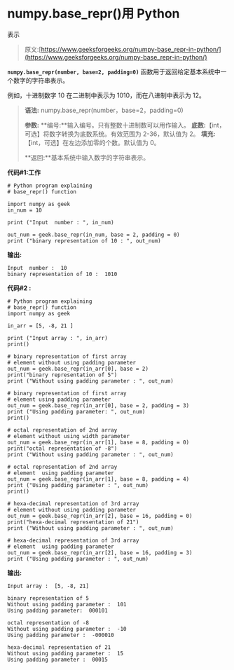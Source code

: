 # numpy.base_repr()用 Python

表示

> 原文:[https://www.geeksforgeeks.org/numpy-base_repr-in-python/](https://www.geeksforgeeks.org/numpy-base_repr-in-python/)

**`numpy.base_repr(number, base=2, padding=0)`** 函数用于返回给定基本系统中一个数字的字符串表示。

例如，十进制数字 10 在二进制中表示为 1010，而在八进制中表示为 12。

> **语法:** numpy.base_repr(number，base=2，padding=0)
> 
> **参数:**
> **编号:**输入编号。只有整数十进制数可以用作输入。
> **底数:**【int，可选】将数字转换为底数系统。有效范围为 2-36，默认值为 2。
> **填充:**【int，可选】在左边添加零的个数。默认值为 0。
> 
> **返回:**基本系统中输入数字的字符串表示。

**代码#1:工作**

```
# Python program explaining
# base_repr() function

import numpy as geek
in_num = 10

print ("Input  number : ", in_num)

out_num = geek.base_repr(in_num, base = 2, padding = 0) 
print ("binary representation of 10 : ", out_num) 
```

**输出:**

```
Input  number :  10
binary representation of 10 :  1010

```

**代码#2 :**

```
# Python program explaining
# base_repr() function
import numpy as geek

in_arr = [5, -8, 21 ]

print ("Input array : ", in_arr) 
print()

# binary representation of first array  
# element without using padding parameter
out_num = geek.base_repr(in_arr[0], base = 2)
print("binary representation of 5")
print ("Without using padding parameter : ", out_num) 

# binary representation of first array
# element using padding parameter
out_num = geek.base_repr(in_arr[0], base = 2, padding = 3)
print ("Using padding parameter: ", out_num)
print()

# octal representation of 2nd array
# element without using width parameter
out_num = geek.base_repr(in_arr[1], base = 8, padding = 0)
print("octal representation of -8")
print ("Without using padding parameter : ", out_num) 

# octal representation of 2nd array
# element  using padding parameter
out_num = geek.base_repr(in_arr[1], base = 8, padding = 4)
print ("Using padding parameter : ", out_num) 
print()

# hexa-decimal representation of 3rd array
# element without using padding parameter
out_num = geek.base_repr(in_arr[2], base = 16, padding = 0)
print("hexa-decimal representation of 21")
print ("Without using padding parameter : ", out_num) 

# hexa-decimal representation of 3rd array
# element  using padding parameter
out_num = geek.base_repr(in_arr[2], base = 16, padding = 3)
print ("Using padding parameter : ", out_num) 
```

**输出:**

```
Input array :  [5, -8, 21]

binary representation of 5
Without using padding parameter :  101
Using padding parameter:  000101

octal representation of -8
Without using padding parameter :  -10
Using padding parameter :  -000010

hexa-decimal representation of 21
Without using padding parameter :  15
Using padding parameter :  00015
```